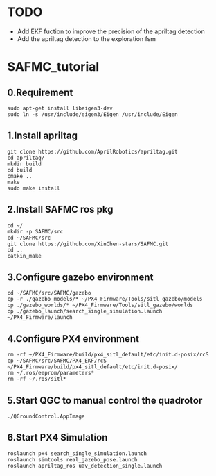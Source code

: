 # TODO
- Add EKF fuction to improve the precision of the apriltag detection
- Add the apriltag detection to the exploration fsm

# SAFMC_tutorial
## 0.Requirement
    sudo apt-get install libeigen3-dev       
    sudo ln -s /usr/include/eigen3/Eigen /usr/include/Eigen
## 1.Install apriltag
    git clone https://github.com/AprilRobotics/apriltag.git
    cd apriltag/
    mkdir build
    cd build
    cmake ..
    make
    sudo make install

## 2.Install SAFMC ros pkg
    cd ~/
    mkdir -p SAFMC/src
    cd ~/SAFMC/src
    git clone https://github.com/XinChen-stars/SAFMC.git
    cd ..
    catkin_make

## 3.Configure gazebo environment
    cd ~/SAFMC/src/SAFMC/gazebo
    cp -r ./gazebo_models/* ~/PX4_Firmware/Tools/sitl_gazebo/models
    cp ./gazebo_worlds/* ~/PX4_Firmware/Tools/sitl_gazebo/worlds
    cp ./gazebo_launch/search_single_simulation.launch ~/PX4_Firmware/launch

## 4.Configure PX4 environment
    rm -rf ~/PX4_Firmware/build/px4_sitl_default/etc/init.d-posix/rcS
    cp ~/SAFMC/src/SAFMC/PX4_EKF/rcS ~/PX4_Firmware/build/px4_sitl_default/etc/init.d-posix/
    rm ~/.ros/eeprom/parameters*
    rm -rf ~/.ros/sitl*

## 5.Start QGC to manual control the quadrotor
    ./QGroundControl.AppImage

## 6.Start PX4 Simulation
    roslaunch px4 search_single_simulation.launch
    roslaunch simtools real_gazebo_pose.launch
    roslaunch apriltag_ros uav_detection_single.launch







